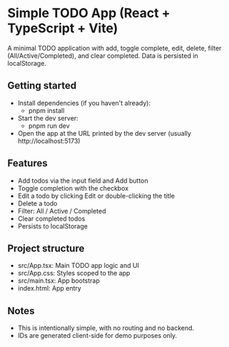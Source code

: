 # Simple TODO App (React + TypeScript + Vite)

A minimal TODO application with add, toggle complete, edit, delete, filter (All/Active/Completed), and clear completed. Data is persisted in localStorage.

## Getting started

- Install dependencies (if you haven't already):
  - pnpm install
- Start the dev server:
  - pnpm run dev
- Open the app at the URL printed by the dev server (usually http://localhost:5173)

## Features
- Add todos via the input field and Add button
- Toggle completion with the checkbox
- Edit a todo by clicking Edit or double-clicking the title
- Delete a todo
- Filter: All / Active / Completed
- Clear completed todos
- Persists to localStorage

## Project structure
- src/App.tsx: Main TODO app logic and UI
- src/App.css: Styles scoped to the app
- src/main.tsx: App bootstrap
- index.html: App entry

## Notes
- This is intentionally simple, with no routing and no backend.
- IDs are generated client-side for demo purposes only.

